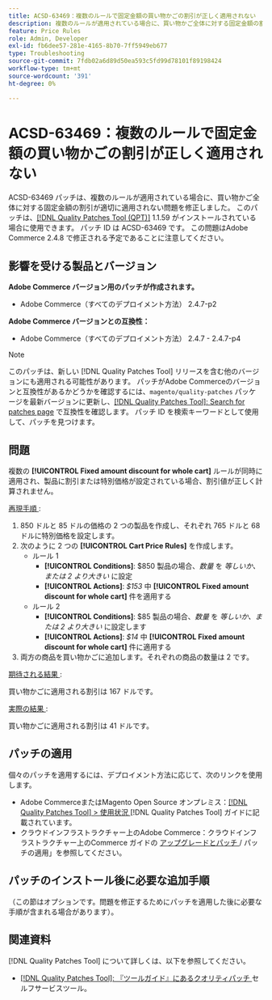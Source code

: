 ```yaml
---
title: ACSD-63469：複数のルールで固定金額の買い物かごの割引が正しく適用されない
description: 複数のルールが適用されている場合に、買い物かご全体に対する固定金額の割引が適切に適用されないAdobe Commerceの問題を修正するために、ACSD-63469 パッチを適用してください。
feature: Price Rules
role: Admin, Developer
exl-id: fb6dee57-281e-4165-8b70-7ff5949eb677
type: Troubleshooting
source-git-commit: 7fdb02a6d89d50ea593c5fd99d78101f89198424
workflow-type: tm+mt
source-wordcount: '391'
ht-degree: 0%

---
```


# ACSD-63469：複数のルールで固定金額の買い物かごの割引が正しく適用されない

ACSD-63469 パッチは、複数のルールが適用されている場合に、買い物かご全体に対する固定金額の割引が適切に適用されない問題を修正しました。 このパッチは、[[!DNL Quality Patches Tool (QPT)]](/help/tools/quality-patches-tool/quality-patches-tool-to-self-serve-quality-patches.md) 1.1.59 がインストールされている場合に使用できます。 パッチ ID は ACSD-63469 です。 この問題はAdobe Commerce 2.4.8 で修正される予定であることに注意してください。

## 影響を受ける製品とバージョン

**Adobe Commerce バージョン用のパッチが作成されます。**

* Adobe Commerce（すべてのデプロイメント方法） 2.4.7-p2

**Adobe Commerce バージョンとの互換性：**

* Adobe Commerce（すべてのデプロイメント方法） 2.4.7 - 2.4.7-p4

>[!NOTE]
>
>このパッチは、新しい [!DNL Quality Patches Tool] リリースを含む他のバージョンにも適用される可能性があります。 パッチがAdobe Commerceのバージョンと互換性があるかどうかを確認するには、`magento/quality-patches` パッケージを最新バージョンに更新し、[[!DNL Quality Patches Tool]: Search for patches page](https://experienceleague.adobe.com/tools/commerce-quality-patches/index.html?lang=ja) で互換性を確認します。 パッチ ID を検索キーワードとして使用して、パッチを見つけます。

## 問題

複数の **[!UICONTROL Fixed amount discount for whole cart]** ルールが同時に適用され、製品に割引または特別価格が設定されている場合、割引値が正しく計算されません。

<u> 再現手順 </u>:

1. 850 ドルと 85 ドルの価格の 2 つの製品を作成し、それぞれ 765 ドルと 68 ドルに特別価格を設定します。
1. 次のように 2 つの **[!UICONTROL Cart Price Rules]** を作成します。
   * ルール 1
      * **[!UICONTROL Conditions]**: $850 製品の場合、*数量* を *等しいか、または 2 より大きい* に設定
      * **[!UICONTROL Actions]**: *$153* 中 **[!UICONTROL Fixed amount discount for whole cart]** 件を適用する
   * ルール 2
      * **[!UICONTROL Conditions]**: $85 製品の場合、*数量* を *等しいか、または 2 より大きい* に設定します
      * **[!UICONTROL Actions]**: *$14* 中 **[!UICONTROL Fixed amount discount for whole cart]** 件に適用する
1. 両方の商品を買い物かごに追加します。それぞれの商品の数量は 2 です。

<u> 期待される結果 </u>:

買い物かごに適用される割引は 167 ドルです。

<u> 実際の結果 </u>:

買い物かごに適用される割引は 41 ドルです。

## パッチの適用

個々のパッチを適用するには、デプロイメント方法に応じて、次のリンクを使用します。

* Adobe CommerceまたはMagento Open Source オンプレミス：[[!DNL Quality Patches Tool] > 使用状況 ](/help/tools/quality-patches-tool/usage.md) [!DNL Quality Patches Tool] ガイドに記載されています。
* クラウドインフラストラクチャー上のAdobe Commerce：クラウドインフラストラクチャー上のCommerce ガイドの [ アップグレードとパッチ ](https://experienceleague.adobe.com/docs/commerce-cloud-service/user-guide/develop/upgrade/apply-patches.html?lang=ja)/ パッチの適用」を参照してください。

## パッチのインストール後に必要な追加手順

（この節はオプションです。問題を修正するためにパッチを適用した後に必要な手順が含まれる場合があります）。 

## 関連資料

[!DNL Quality Patches Tool] について詳しくは、以下を参照してください。

* [[!DNL Quality Patches Tool]: 『ツールガイド』にあるクオリティパッチ ](/help/tools/quality-patches-tool/quality-patches-tool-to-self-serve-quality-patches.md) セルフサービスツール。
